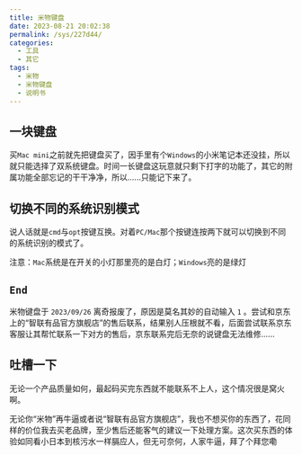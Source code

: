 ```yaml
---
title: 米物键盘
date: 2023-08-21 20:02:38
permalink: /sys/227d44/
categories:
  - 工具
  - 其它
tags:
  - 米物
  - 米物键盘
  - 说明书
---
```


## 一块键盘

买`Mac mini`之前就先把键盘买了，因手里有个`Windows`的小米笔记本还没挂，所以就只能选择了双系统键盘。时间一长键盘这玩意就只剩下打字的功能了，其它的附属功能全部忘记的干干净净，所以......只能记下来了。

<!-- more -->

<InArticleAdsense
    data-ad-client="ca-pub-1725717718088510"
    data-ad-slot="4281148213">
</InArticleAdsense>

## 切换不同的系统识别模式

说人话就是`cmd`与`opt`按键互换。对着`PC/Mac`那个按键连按两下就可以切换到不同的系统识别的模式了。

注意：`Mac`系统是在开关的小灯那里亮的是白灯；`Windows`亮的是绿灯

## `End`

米物键盘于 `2023/09/26` 离奇报废了，原因是莫名其妙的自动输入 `1` 。尝试和京东上的“智联有品官方旗舰店”的售后联系，结果别人压根就不看，后面尝试联系京东客服让其帮忙联系一下对方的售后，京东联系完后无奈的说键盘无法维修......

## 吐槽一下

无论一个产品质量如何，最起码买完东西就不能联系不上人，这个情况很是窝火啊。

无论你“米物”再牛逼或者说“智联有品官方旗舰店”，我也不想买你的东西了，花同样的价位我去买老品牌，至少售后还能客气的建议一下处理方案。这次买东西的体验如同看小日本到核污水一样膈应人，但无可奈何，人家牛逼，拜了个拜您嘞